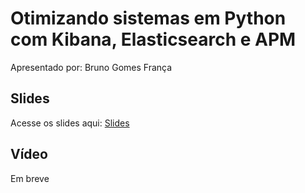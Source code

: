 # Otimizando sistemas em Python com Kibana, Elasticsearch e APM

Apresentado por: Bruno Gomes França


## Slides

Acesse os slides aqui: [Slides](./)


## Vídeo

Em breve
